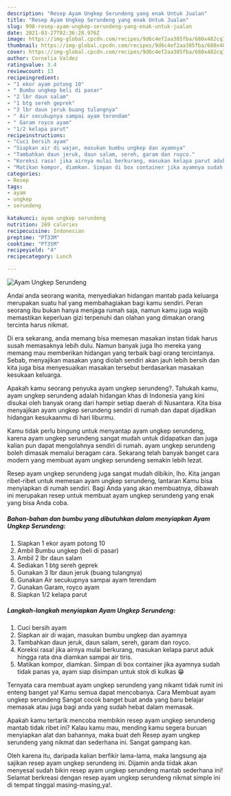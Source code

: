 ```yaml
---
description: "Resep Ayam Ungkep Serundeng yang enak Untuk Jualan"
title: "Resep Ayam Ungkep Serundeng yang enak Untuk Jualan"
slug: 998-resep-ayam-ungkep-serundeng-yang-enak-untuk-jualan
date: 2021-03-27T02:36:28.976Z
image: https://img-global.cpcdn.com/recipes/9d6c4ef2aa385fba/680x482cq70/ayam-ungkep-serundeng-foto-resep-utama.jpg
thumbnail: https://img-global.cpcdn.com/recipes/9d6c4ef2aa385fba/680x482cq70/ayam-ungkep-serundeng-foto-resep-utama.jpg
cover: https://img-global.cpcdn.com/recipes/9d6c4ef2aa385fba/680x482cq70/ayam-ungkep-serundeng-foto-resep-utama.jpg
author: Cornelia Valdez
ratingvalue: 3.4
reviewcount: 13
recipeingredient:
- "1 ekor ayam potong 10"
- " Bumbu ungkep beli di pasar"
- "2 lbr daun salam"
- "1 btg sereh geprek"
- "3 lbr daun jeruk buang tulangnya"
- " Air secukupnya sampai ayam terendam"
- " Garam royco ayam"
- "1/2 kelapa parut"
recipeinstructions:
- "Cuci bersih ayam"
- "Siapkan air di wajan, masukan bumbu ungkep dan ayamnya"
- "Tambahkan daun jeruk, daun salam, sereh, garam dan royco."
- "Koreksi rasa! jika airnya mulai berkurang, masukan kelapa parut aduk hingga rata dna diamkan sampai air tiris."
- "Matikan kompor, diamkan. Simpan di box container jika ayamnya sudah tidak panas ya, ayam siap disimpan untuk stok di kulkas 😁"
categories:
- Resep
tags:
- ayam
- ungkep
- serundeng

katakunci: ayam ungkep serundeng 
nutrition: 269 calories
recipecuisine: Indonesian
preptime: "PT33M"
cooktime: "PT35M"
recipeyield: "4"
recipecategory: Lunch

---
```



![Ayam Ungkep Serundeng](https://img-global.cpcdn.com/recipes/9d6c4ef2aa385fba/680x482cq70/ayam-ungkep-serundeng-foto-resep-utama.jpg)

Andai anda seorang wanita, menyediakan hidangan mantab pada keluarga merupakan suatu hal yang membahagiakan bagi kamu sendiri. Peran seorang ibu bukan hanya menjaga rumah saja, namun kamu juga wajib memastikan keperluan gizi terpenuhi dan olahan yang dimakan orang tercinta harus nikmat.

Di era  sekarang, anda memang bisa memesan masakan instan tidak harus susah memasaknya lebih dulu. Namun banyak juga lho mereka yang memang mau memberikan hidangan yang terbaik bagi orang tercintanya. Sebab, menyajikan masakan yang diolah sendiri akan jauh lebih bersih dan kita juga bisa menyesuaikan masakan tersebut berdasarkan masakan kesukaan keluarga. 



Apakah kamu seorang penyuka ayam ungkep serundeng?. Tahukah kamu, ayam ungkep serundeng adalah hidangan khas di Indonesia yang kini disukai oleh banyak orang dari hampir setiap daerah di Nusantara. Kita bisa menyajikan ayam ungkep serundeng sendiri di rumah dan dapat dijadikan hidangan kesukaanmu di hari liburmu.

Kamu tidak perlu bingung untuk menyantap ayam ungkep serundeng, karena ayam ungkep serundeng sangat mudah untuk didapatkan dan juga kalian pun dapat mengolahnya sendiri di rumah. ayam ungkep serundeng boleh dimasak memalui beragam cara. Sekarang telah banyak banget cara modern yang membuat ayam ungkep serundeng semakin lebih lezat.

Resep ayam ungkep serundeng juga sangat mudah dibikin, lho. Kita jangan ribet-ribet untuk memesan ayam ungkep serundeng, lantaran Kamu bisa menyiapkan di rumah sendiri. Bagi Anda yang akan membuatnya, dibawah ini merupakan resep untuk membuat ayam ungkep serundeng yang enak yang bisa Anda coba.

<!--inarticleads1-->

##### Bahan-bahan dan bumbu yang dibutuhkan dalam menyiapkan Ayam Ungkep Serundeng:

1. Siapkan 1 ekor ayam potong 10
1. Ambil  Bumbu ungkep (beli di pasar)
1. Ambil 2 lbr daun salam
1. Sediakan 1 btg sereh geprek
1. Gunakan 3 lbr daun jeruk (buang tulangnya)
1. Gunakan  Air secukupnya sampai ayam terendam
1. Gunakan  Garam, royco ayam
1. Siapkan 1/2 kelapa parut




<!--inarticleads2-->

##### Langkah-langkah menyiapkan Ayam Ungkep Serundeng:

1. Cuci bersih ayam
1. Siapkan air di wajan, masukan bumbu ungkep dan ayamnya
1. Tambahkan daun jeruk, daun salam, sereh, garam dan royco.
1. Koreksi rasa! jika airnya mulai berkurang, masukan kelapa parut aduk hingga rata dna diamkan sampai air tiris.
1. Matikan kompor, diamkan. Simpan di box container jika ayamnya sudah tidak panas ya, ayam siap disimpan untuk stok di kulkas 😁




Ternyata cara membuat ayam ungkep serundeng yang nikamt tidak rumit ini enteng banget ya! Kamu semua dapat mencobanya. Cara Membuat ayam ungkep serundeng Sangat cocok banget buat anda yang baru belajar memasak atau juga bagi anda yang sudah hebat dalam memasak.

Apakah kamu tertarik mencoba membikin resep ayam ungkep serundeng mantab tidak ribet ini? Kalau kamu mau, mending kamu segera buruan menyiapkan alat dan bahannya, maka buat deh Resep ayam ungkep serundeng yang nikmat dan sederhana ini. Sangat gampang kan. 

Oleh karena itu, daripada kalian berfikir lama-lama, maka langsung aja sajikan resep ayam ungkep serundeng ini. Dijamin anda tiidak akan menyesal sudah bikin resep ayam ungkep serundeng mantab sederhana ini! Selamat berkreasi dengan resep ayam ungkep serundeng nikmat simple ini di tempat tinggal masing-masing,ya!.

